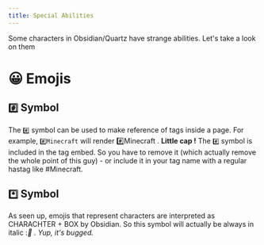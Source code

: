 ```yaml
---
title: Special Abilities
---
```

Some characters in Obsidian/Quartz have strange abilities. Let's take a look on them

# 😀 Emojis
## `#️⃣` Symbol

The `#️⃣` symbol can be used to make reference of tags inside a page.
For example, `#️⃣Minecraft` will render #️⃣Minecraft .
**Little cap !** The `#️⃣` symbol is included in the tag embed. So you have to remove it (which actually remove the whole point of this guy) - or include it in your tag name with a regular hastag like #Minecraft.
## `*️⃣` Symbol
As seen up, emojis that represent characters are interpreted as CHARACHTER + BOX by Obsidian. So this symbol will actually be always in italic :*️⃣ . Yup, it's bugged.*
